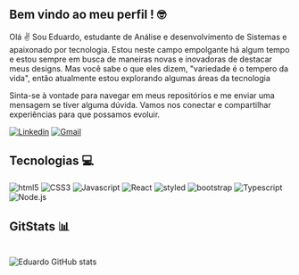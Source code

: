 ## Bem vindo ao meu perfil ! 🤓

Olá ✌ Sou Eduardo, estudante de Análise e desenvolvimento de Sistemas e apaixonado por
tecnologia. Estou neste campo empolgante há algum tempo e estou sempre em busca
de maneiras novas e inovadoras de destacar meus designs. Mas você sabe o que eles dizem, "variedade é o tempero da vida",
então atualmente estou explorando algumas áreas da tecnologia

Sinta-se à vontade para navegar em meus repositórios e me enviar uma mensagem se tiver alguma dúvida.
Vamos nos conectar e compartilhar experiências para que possamos evoluir.

[![Linkedin](https://img.shields.io/badge/LinkedIn-0077B5?style=for-the-badge&logo=linkedin&logoColor=white)](https://www.linkedin.com/in/eduardo-santos-840204206/) [![Gmail](https://img.shields.io/badge/Gmail-D14836?style=for-the-badge&logo=gmail&logoColor=white)](eduardeveloper90@gmail.com)

## Tecnologias 💻

<div style="display: inlie_block">
  <img align="center" alt="html5" src="https://img.shields.io/badge/HTML5-E34F26?style=for-the-badge&logo=html5&logoColor=white">
  <img align="center" alt="CSS3" src="https://img.shields.io/badge/CSS3-1572B6?style=for-the-badge&logo=css3&logoColor=white">
  <img align="center" alt="Javascript" src="https://img.shields.io/badge/JavaScript-F7DF1E?style=for-the-badge&logo=javascript&logoColor=black">
  <img align="center" alt="React" src="https://img.shields.io/badge/React-20232A?style=for-the-badge&logo=react&logoColor=61DAFB">
  <img align="center" alt="styled" src="https://img.shields.io/badge/styled--components-DB7093?style=for-the-badge&logo=styled-components&logoColor=white">
  <img align="center" alt="bootstrap" src="https://img.shields.io/badge/Bootstrap-563D7C?style=for-the-badge&logo=bootstrap&logoColor=white">
  <img align="center" alt="Typescript" src="https://img.shields.io/badge/TypeScript-007ACC?style=for-the-badge&logo=typescript&logoColor=white">
  <img align="center" alt="Node.js" src="https://img.shields.io/badge/Node.js-43853D?style=for-the-badge&logo=node.js&logoColor=white">
</div>

## GitStats 📊

<br> ![Eduardo GitHub stats](https://github-readme-stats.vercel.app/api?username=eduardeveloper&show_icons=true&theme=transparent)
     

